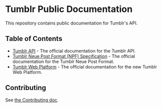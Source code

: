 # Tumblr Public Documentation

This repository contains public documentation for Tumblr's API.

## Table of Contents

- [Tumblr API](api.md) - The official documentation for the Tumblr API.
- [Tumblr Neue Post Format (NPF) Specification](npf-spec.md) - The official documentation for the Tumblr Neue Post Format.
- [Tumblr Web Platform](web-platform.md) - The official documentation for the new Tumblr Web Platform.

## Contributing

See [the Contributing doc](CONTRIBUTING.md).
